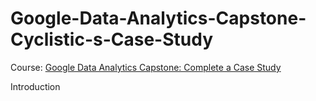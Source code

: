 # Google-Data-Analytics-Capstone-Cyclistic-s-Case-Study
Course: [Google Data Analytics Capstone: Complete a Case Study](url)

Introduction

